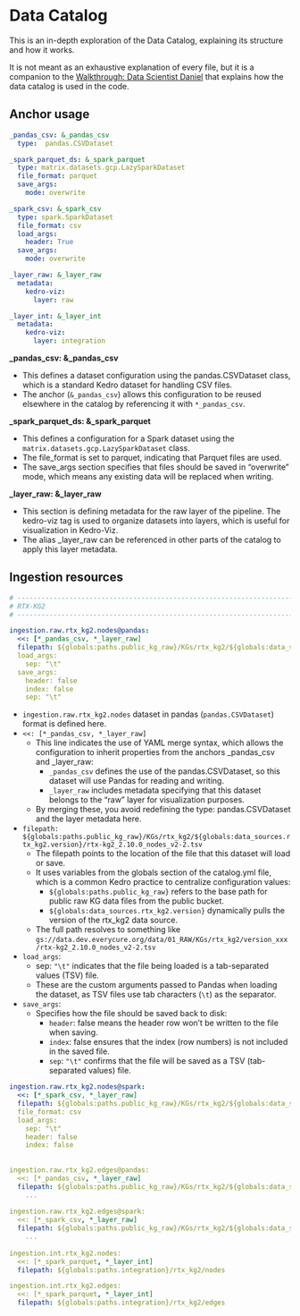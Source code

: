 # Data Catalog

This is an in-depth exploration of the Data Catalog, explaining its structure and how it works.

It is not meant as an exhaustive explanation of every file, but it is a companion to the [Walkthrough: Data Scientist Daniel](new_data_source.md) that explains how the data catalog is used in the code.


## Anchor usage

```yaml
_pandas_csv: &_pandas_csv
  type:  pandas.CSVDataset

_spark_parquet_ds: &_spark_parquet
  type: matrix.datasets.gcp.LazySparkDataset
  file_format: parquet
  save_args:
    mode: overwrite

_spark_csv: &_spark_csv
  type: spark.SparkDataset
  file_format: csv
  load_args:
    header: True
  save_args:
    mode: overwrite

_layer_raw: &_layer_raw
  metadata:
    kedro-viz:
      layer: raw

_layer_int: &_layer_int
  metadata:
    kedro-viz:
      layer: integration
```

**_pandas_csv: &_pandas_csv**

- This defines a dataset configuration using the pandas.CSVDataset class, which is a standard Kedro dataset for handling CSV files.
- The anchor (`&_pandas_csv`) allows this configuration to be reused elsewhere in the catalog by referencing it with `*_pandas_csv`.

**_spark_parquet_ds: &_spark_parquet**

- This defines a configuration for a Spark dataset using the `matrix.datasets.gcp.LazySparkDataset` class.
- The file_format is set to parquet, indicating that Parquet files are used.
- The save_args section specifies that files should be saved in “overwrite” mode, which means any existing data will be replaced when writing.

**_layer_raw: &_layer_raw**

- This section is defining metadata for the raw layer of the pipeline. The kedro-viz tag is used to organize datasets into layers, which is useful for visualization in Kedro-Viz.
- The alias _layer_raw can be referenced in other parts of the catalog to apply this layer metadata.

 
## Ingestion resources

```yaml
# -------------------------------------------------------------------------
# RTX-KG2
# -------------------------------------------------------------------------  

ingestion.raw.rtx_kg2.nodes@pandas:
  <<: [*_pandas_csv, *_layer_raw]
  filepath: ${globals:paths.public_kg_raw}/KGs/rtx_kg2/${globals:data_sources.rtx_kg2.version}/rtx-kg2_2.10.0_nodes_v2-2.tsv
  load_args:
    sep: "\t"
  save_args:
    header: false
    index: false
    sep: "\t"
```

- `ingestion.raw.rtx_kg2.nodes` dataset in pandas (`pandas.CSVDataset`) format is defined here.
- `<<: [*_pandas_csv, *_layer_raw]`
    - This line indicates the use of YAML merge syntax, which allows the configuration to inherit properties from the anchors _pandas_csv and _layer_raw:
        - `_pandas_csv` defines the use of the pandas.CSVDataset, so this dataset will use Pandas for reading and writing.
        - `_layer_raw` includes metadata specifying that this dataset belongs to the “raw” layer for visualization purposes.
    - By merging these, you avoid redefining the type: pandas.CSVDataset and the layer metadata here.
- `filepath: ${globals:paths.public_kg_raw}/KGs/rtx_kg2/${globals:data_sources.rtx_kg2.version}/rtx-kg2_2.10.0_nodes_v2-2.tsv`
    - The filepath points to the location of the file that this dataset will load or save.
    - It uses variables from the globals section of the catalog.yml file, which is a common Kedro practice to centralize configuration values:
        - `${globals:paths.public_kg_raw}` refers to the base path for public raw KG data files from the public bucket.
        - `${globals:data_sources.rtx_kg2.version}` dynamically pulls the version of the rtx_kg2 data source.
    - The full path resolves to something like `gs://data.dev.everycure.org/data/01_RAW/KGs/rtx_kg2/version_xxx/rtx-kg2_2.10.0_nodes_v2-2.tsv`
- `load_args`:
    - sep: `"\t"` indicates that the file being loaded is a tab-separated values (TSV) file.
    - These are the custom arguments passed to Pandas when loading the dataset, as TSV files use tab characters (`\t`) as the separator.
- `save_args`:
    - Specifies how the file should be saved back to disk:
        - `header`: false means the header row won’t be written to the file when saving.
        - `index`: false ensures that the index (row numbers) is not included in the saved file.
        - `sep`: `"\t"` confirms that the file will be saved as a TSV (tab-separated values) file.

```yaml
ingestion.raw.rtx_kg2.nodes@spark:
  <<: [*_spark_csv, *_layer_raw]
  filepath: ${globals:paths.public_kg_raw}/KGs/rtx_kg2/${globals:data_sources.rtx_kg2.version}/rtx-kg2_2.10.0_nodes_v2-2.tsv
  file_format: csv
  load_args:
    sep: "\t"
    header: false
    index: false
	      
	      
ingestion.raw.rtx_kg2.edges@pandas:
  <<: [*_pandas_csv, *_layer_raw]
  filepath: ${globals:paths.public_kg_raw}/KGs/rtx_kg2/${globals:data_sources.rtx_kg2.version}/rtx-kg2_2.10.0_edges_v2-2.tsv
	...
	
ingestion.raw.rtx_kg2.edges@spark:
  <<: [*_spark_csv, *_layer_raw]
  filepath: ${globals:paths.public_kg_raw}/KGs/rtx_kg2/${globals:data_sources.rtx_kg2.version}/rtx-kg2_2.10.0_edges_v2-2.tsv
	...
	
ingestion.int.rtx_kg2.nodes:
  <<: [*_spark_parquet, *_layer_int]
  filepath: ${globals:paths.integration}/rtx_kg2/nodes

ingestion.int.rtx_kg2.edges:
  <<: [*_spark_parquet, *_layer_int]
  filepath: ${globals:paths.integration}/rtx_kg2/edges
```